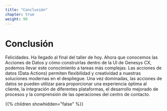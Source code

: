 ```yaml
---
title: "Conclusión"
chapter: true
weight: 90
---
```


# Conclusión

Felicidades. Ha llegado al final del taller de hoy. Ahora que conocemos las Acciones de Datos y cómo construirlas dentro de la UI de Genesys CX, podemos llevar este conocimiento a tareas más complejas. Las acciones de datos (Data Actions) permiten flexibilidad y creatividad a nuestras soluciones modernas en el despliegue. Una vez dominadas, las acciones de datos se pueden utilizar para proporcionar una experiencia óptima al cliente, la integración de diferentes plataformas, el desarrollo mejorado de procesos y la comprensión de las operaciones del centro de contacto.


{{% children showhidden="false" %}}